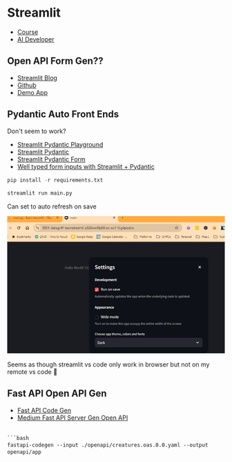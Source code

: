 # Streamlit

- [Course](https://www.youtube.com/watch?v=o8p7uQCGD0U)
- [AI Developer](https://offers.hubspot.com/techwithtim-developer-checklist?utm_source=youtube&utm_medium=social&utm_campaign=CR00455Oct2024_TechWithTim%2Fpartner_youtube)

## Open API Form Gen??

- [Streamlit Blog](https://blog.streamlit.io/build-a-streamlit-form-generator-app-to-avoid-writing-code-by-hand/)
- [Github](https://github.com/gerardrbentley/streamlit_form_generator?ref=blog.streamlit.io)
- [Demo App](https://gerardrbentley-streamlit-form-generator-streamlit-app-r8b064.streamlit.app/?ref=blog.streamlit.io)

## Pydantic Auto Front Ends

Don't seem to work?

- [Streamlit Pydantic Playground](https://st-pydantic.streamlit.app/)
- [Streamlit Pydantic](https://github.com/lukasmasuch/streamlit-pydantic)
- [Streamlit Pydantic Form](https://github.com/shunichironomura/streamlit-pydantic-form)
- [Well typed form inputs with Streamlit + Pydantic](https://www.reddit.com/r/Python/comments/swt27q/well_typed_form_inputs_with_streamlit_pydantic/?rdt=35458)

```py
pip install -r requirements.txt
```

```py
streamlit run main.py
```

Can set to auto refresh on save

![alt text](images/image.png)

Seems as though streamlit vs code only work in browser but not on my remote vs code 🤷

## Fast API Open API Gen

- [Fast API Code Gen](https://pypi.org/project/fastapi-code-generator/)
- [Medium Fast API Server Gen Open API](https://medium.com/@georgedimitropulos/generate-python-fastapi-server-from-openapi-file-099bfa944d3b)
```

```bash
fastapi-codegen --input ./openapi/creatures.oas.0.0.yaml --output openapi/app
```
